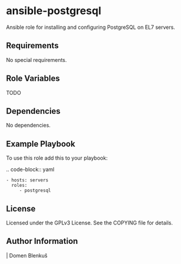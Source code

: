 ansible-postgresql
==================

Ansible role for installing and configuring PostgreSQL on EL7 servers.

Requirements
------------

No special requirements.

Role Variables
--------------

TODO

Dependencies
------------

No dependencies.

Example Playbook
----------------

To use this role add this to your playbook:

.. code-block:: yaml

    - hosts: servers
      roles:
         - postgresql

License
-------

Licensed under the GPLv3 License. See the COPYING file for details.

Author Information
------------------

| Domen Blenkuš
